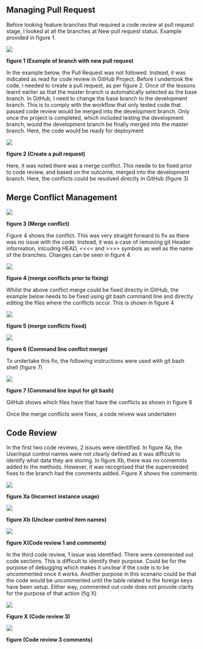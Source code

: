 ## Managing Pull Request

Before looking feature branches that required a code review at pull request stage, I looked at all the branches at New pull request status. Example provided in figure 1.

![](/images/week11-check-pull-requests.png "")

**figure 1 (Example of branch with new pull request**

In the example below, the Pull Request was not followed. Instead, it was indicated as read for code review in GitHub Project.  Before I undertook the code, I needed to create a pull request, as per figure 2.  Once of the lessons learnt earlier as that the master branch is automatically selected as the base branch. In GitHub, I need to change the base branch to the development branch. This is to comply with the workflow that only tested code that passed code review would be merged into the development branch. Only once the project is completed, which included testing the development branch, would the development branch be finally merged into the master branch.  Here, the code would be ready for deployment

![](/images/week11-create-pull-request.png "")

**figure 2 (Create a pull request)**

Here, it was noted there was a merge conflict. This neede to be fixed prior to code review, and based on the outcome, merged into the development branch.  Here, the conflicts could be resolved directly in GitHub (figure 3)

## Merge Conflict Management

![](/images/week11-merge-conflict.png "")

**figure 3 (Merge conflict)**

Figure 4 shows the conflict.  This was very straight forward to fix as there was no issue with the code. Instead, it was a case of removing git Header information, inlcuding HEAD, <<<< and  >>>> symbols as well as the name of the branches.  Changes can be seen in figure 4

![](/images/week11-pre-merge-conflict-fix.png "")

**figure 4 (merge conflicts prior to fixing)**

Whilst the above conflict merge could be fixed directly in GitHub, the example below needs to be fixed using git bash command line and directly editing the files where the conflicts occur. This is shown in figure 4

![](/images/week11-post-merge-conflict-fix.png "")

**figure 5 (merge conflicts fixed)**

![](/images/week11-conflict-command-line.png " ")

**figure 6 (Command line conflict merge)**

To undertake this fix, the following instructions were used with git bash shell (figure 7)

![](/images/week11-command-line-gitbash.png " ")

**figure 7 (Command line input for git bash)**

GitHub shows which files have that have the conflicts as shown in figure 8



Once the merge conflicts were fixex, a code reivew was undertaken


## Code Review

In the first two code reviews, 2 issues were identified.  In figure Xa, the UserInput control names were not clearly defined as it was difficult to identify what data they are storing.  In figure Xb, there was no comemnts added to the methods. However, it was recognised that the superceeded fixes to the branch had the comments added.  Figure X shows the comments 

![](/images/week11-review1a.png " ")

**figure Xa (Incorrect instance usage)**

![](/images/week11-review1b.png " ")

**figure Xb (Unclear control item names)**

![](/images/week11-code-review1-comments.png " ")

**figure X(Code review 1 and comments)**

In the third code review, 1 issue was identified.  There were commented out code sections. This is difficult to identify their purpose. Could be for the purpose of debugging which makes it unclear if the code is to be uncommented once it works. Another purpose in this scenario could be that the code would be uncommented until the table related to the foreign keys have been setup.  Either way, commented out code does not provide clarity for the purpose of that action (fig X)

![](/images/week11-review2.png " ")

**Figure X (Code review 3)**

![](/images/week11-review2-comments.png " ")

**figure  (Code review 3 comments)**


